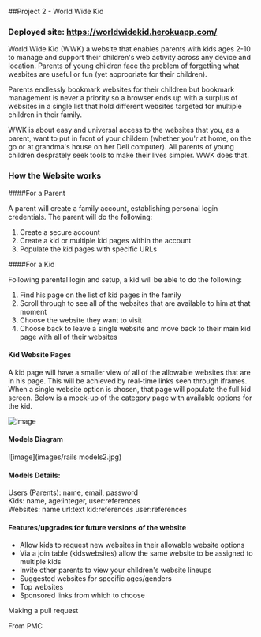 ##Project 2 - World Wide Kid
### Deployed site: https://worldwidekid.herokuapp.com/ 

World Wide Kid (WWK) a website that enables parents with kids ages 2-10 to manage and support their children's web activity across any device and location.  Parents of young children face the problem of forgetting what wesbites are useful or fun (yet appropriate for their children).

Parents endlessly bookmark websites for their children but bookmark management is never a priority so a browser ends up with a surplus of websites in a single list that hold different websites targeted for multiple children in their family.

WWK is about easy and universal access to the websites that you, as a parent, want to put in front of your childern (whether you'r at home, on the go or at grandma's house on her Dell computer).  All parents of young children desprately seek tools to make their lives simpler. WWK does that.


### How the Website works 

####For a Parent

A parent will create a family account, establishing personal login credentials.  The parent will do the following: 

1. Create a secure account
2. Create a kid or multiple kid pages within the account
3. Populate the kid pages with specific URLs 

####For a Kid

Following parental login and setup, a kid will be able to do the following: 

1. Find his page on the list of kid pages in the family
2. Scroll through to see all of the websites that are available to him at that moment
3. Choose the website they want to visit
4. Choose back to leave a single website and move back to their main kid page with all of their websites  

#### Kid Website Pages

A kid page will have a smaller view of all of the allowable websites that are in his page.  This will be achieved by real-time links seen through iframes.  When a single website option is chosen, that page will populate the full kid screen.  Below is a mock-up of the category page with available options for the kid. 

![image](images/project_2_web_mockup.jpg)


#### Models Diagram 
![image](images/rails models2.jpg)

#### Models Details:

Users (Parents): name, email, password  
Kids: name, age:integer, user:references    
Websites: name url:text kid:references user:references


#### Features/upgrades for future versions of the website

* Allow kids to request new websites in their allowable website options
* Via a join table (kidswebsites) allow the same website to be assigned to multiple kids
* Invite other parents to view your children's website lineups
* Suggested websites for specific ages/genders
* Top websites 
* Sponsored links from which to choose

Making a pull request

From PMC



 
 

